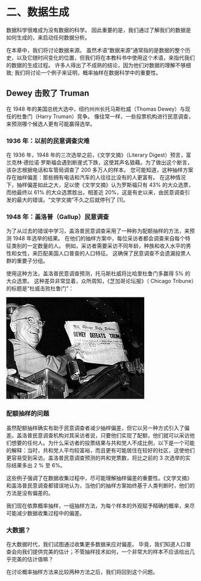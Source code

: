 # 二、数据生成

数据科学很难成为没有数据的科学。 因此重要的是，我们通过了解我们的数据是如何生成的，来启动任何数据分析。

在本章中，我们将讨论数据来源。 虽然术语“数据来源”通常指的是数据的整个历史，以及它随时间变化的位置，但我们将在本教科书中使用这个术语，来指代我们的数据的生成过程。 许多人得出了不成熟的结论，因为他们对数据的理解不够细致; 我们将讨论一个例子来证明，概率抽样在数据科学中的重要性。

## Dewey 击败了 Truman

在 1948 年的美国总统大选中，纽约州州长托马斯杜威（Thomas Dewey）与现任的杜鲁门（Harry Truman）竞争。 像往常一样，一些投票机构进行民意调查，来预测哪个候选人更有可能赢得选举。

### 1936 年：以前的民意调查灾难

在 1936 年，1948 年的三次选举之前，《文学文摘》（Literary Digest）预言，富兰克林·德拉诺·罗斯福会遇到断崖式下跌，这使其声名狼藉。为了做出这个断言，该杂志根据电话和车管局调查了 200 多万人的样本。 您可能知道，这种抽样方案存在抽样偏差：那些拥有电话和汽车的人往往比没有的人更富有。 在这种情况下，抽样偏差如此之大，足以使《文学文摘》认为罗斯福只有 43% 的大众选票，而他最终以 61% 的大众选票胜出，相差近 20%，这是有史以来，由民意调查引发的最大的错误。“文学文摘”不久之后就停刊了 [1]。

### 1948 年：盖洛普（Gallup）民意调查

为了从过去的错误中学习，盖洛普民意调查采用了一种称为配额抽样的方法，来预测 1948 年选举的结果。 在他们的抽样方案中，每位采访者都会调查来自每个特征类别的一定数量的人。 例如，采访者需要采访不同年龄，种族和收入水平的男性和女性，来匹配美国人口普查的人口特征。 这确保了民意调查不会遗漏投票人群的重要子分组。

使用这种方法，盖洛普民意调查预测，托马斯杜威将比哈里杜鲁门多赢得 5% 的大众选票。 这种差异非常显着，众所周知，《芝加哥论坛报》（ Chicago Tribune）的标题是“杜威击败杜鲁门”：

![](img/2-1.jpg)

### 配额抽样的问题

虽然配额抽样确实有助于民意调查者减少抽样偏差，但它以另一种方式引入了偏差。盖洛普民意调查机构对其采访者说，只要他们实现了配额，他们就可以采访他们想要的任何人。为什么采访者的投票结果与共和党人不成比例，以下是一个可能的解释：当时，共和党人平均较富裕，而且更有可能居住在较好的社区，这使他们更容易受到采访。盖洛普民意调查预测的共和党票数，将比之前的 3 次选举的实际结果多出 2 % 至 6%。

这些例子强调了在数据收集过程中，尽可能理解抽样偏差的重要性。《文学文摘》和盖洛普民意调查都错误地认为，当他们的抽样方案始终基于人类判断时，他们的方法是没有偏差的。

我们现在依靠概率抽样，一组抽样方法，为每个样本的外观赋予精确的概率，来尽可能减少数据收集过程中的偏差。

### 大数据？

在大数据时代，我们试图通过收集更多数据来应对偏差。 毕竟，我们知道人口普查会向我们提供完美的估计；不管抽样技术如何，一个非常大的样本不应该给出几乎完美的估计值嘛？

在讨论概率抽样方法来比较两种方法之后，我们将回到这个问题。

